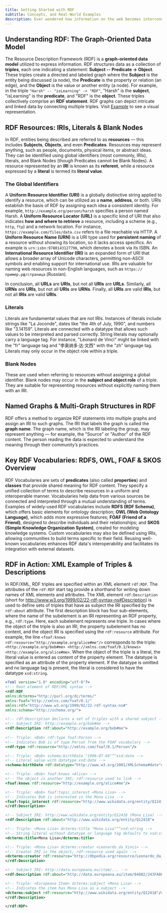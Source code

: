 ```yaml
---
title: Getting Started with RDF 
subtitle: Concepts, and Real-World Examples
description: Ever wondered how information on the web becomes interconnected in a machine-readable way? Enter the Resource Description Framework (RDF) a powerful, graph-based model that structures knowledge using simple yet expressive triples, Subject – Predicate - Object. Whether you're exploring how global identifiers like IRIs work, understanding blank nodes, or diving into real-world RDF/XML examples, this guide breaks it all down in clear, digestible terms. Curious how “Harsh is learning RDF” becomes part of a web of linked data?
---
```



## Understanding RDF: The Graph-Oriented Data Model

The Resource Description Framework (RDF) is a **graph-oriented data model** utilized to express information. RDF structures data as a collection of **triples**, each one indicating a statement: **Subject -- Predicate -> Object**. These triples create a directed and labeled graph where the **Subject** is the entity being discussed (a node), the **Predicate** is the property or relation (an edge), and the **Object** is the value or another entity (a node). For example, in the triple `"Harsh" -- "isLearning" -> "RDF"`, "Harsh" is the **subject**, "isLearning" is the **predicate**, and "RDF" is the **object**. These triples collectively comprise an **RDF statement**. RDF graphs can depict intricate and linked data by connecting multiple triples. Visit [Example](https://www.w3.org/TR/rdf-primer/example-graph.jpg) to see a visual representation.


## RDF Resources: IRIs, Literals & Blank Nodes

In RDF, entities being described are referred to as **resources** — this includes **Subjects**, **Objects**, and even **Predicates**. Resources may represent anything, such as people, documents, physical items, or abstract ideas. They can be identified using global identifiers (most commonly, IRIs), literals, and Blank Nodes (though Predicates cannot be Blank Nodes). A resource represented by an **IRI** is known as its **referent**, while a resource expressed by a **literal** is termed its **literal value**.

### The Global Identifiers

A **Uniform Resource Identifier (URI)** is a globally distinctive string applied to identify a resource, which can be utilized as a **name**, **address**, or both. URIs establish the basis of RDF by assigning each idea a consistent identity. For example, `http://example.org/person/harsh` specifies a person named Harsh. A **Uniform Resource Locator (URL)** is a specific kind of URI that also indicates **how and where to retrieve** a resource, including a scheme (e.g., `http`, `ftp`) and a network location. For instance, `https://example.com/files/data.csv` refers to a file reachable via HTTP. A **Uniform Resource Name (URN)** is a URI type used for **persistent naming** of a resource without showing its location, so it lacks access specifics. An example is `urn:isbn:9780143127796`, which denotes a book via its ISBN. An **International Resource Identifier (IRI)** is an expanded form of URI that allows a broader array of Unicode characters, permitting non-ASCII symbols and enabling support for international use. IRIs are valuable for naming web resources in non-English languages, such as `https://пример.рф/страница` (Russian).

In conclusion, all **URLs** are **URIs**, but not all **URIs** are **URLs**. Similarly, all **URNs** are **URIs**, but not all **URIs** are **URNs**. Finally, all **URIs** are valid **IRIs**, but not all **IRIs** are valid **URIs**.

### Literals

Literals are fundamental values that are not IRIs. Instances of literals include strings like "La Joconde", dates like "the 4th of July, 1990", and numbers like "3.14159". Literals are connected with a datatype that allows such values to be interpreted and parsed correctly. String literals may optionally carry a language tag. For instance, "Léonard de Vinci" might be linked with the "fr" language tag and "李奥纳多·达·文西" with the "zh" language tag. Literals may only occur in the object role within a triple.

### Blank Nodes

These are used when referring to resources without assigning a global identifier. Blank nodes may occur in the **subject and object role** of a triple. They are suitable for representing resources without explicitly naming them with an IRI.


## Named Graphs & Multi-Graph Structures in RDF

RDF offers a method to organize RDF statements into multiple graphs and assign an IRI to such graphs. The IRI that labels the graph is called the **graph name**. The graph name, which is the IRI labeling the group, may represent anything — for example, the "Source" or "Author" of the RDF content. The person reading the data is expected to understand the meaning through their community’s practices.


## Key RDF Vocabularies: RDFS, OWL, FOAF & SKOS Overview

RDF Vocabularies are sets of **predicates** (also called **properties**) and **classes** that provide shared meaning for RDF content. They specify a unified collection of terms to describe resources in a uniform and interoperable manner. Vocabularies help data from various sources be connected and interpreted through a mutual understanding of terms. Examples of widely-used RDF vocabularies include **RDFS (RDF Schema)**, which offers basic elements for ontology description; **OWL (Web Ontology Language)**, which adds more expressive features; **FOAF (Friend of a Friend)**, designed to describe individuals and their relationships; and **SKOS (Simple Knowledge Organization System)**, created for modeling knowledge systems. Custom vocabularies may also be defined using IRIs, allowing communities to build terms specific to their field. Reusing well-known vocabularies enhances RDF data's interoperability and facilitates its integration with external datasets.


## RDF in Action: XML Example of Triples & Descriptions

In RDF/XML, RDF triples are specified within an XML element `rdf:RDF`. The attributes of the `rdf:RDF` start tag provide a shorthand for writing down names of XML elements and attributes. The XML element `rdf:Description` (short for http://www.w3.org/1999/02/22-rdf-syntax-ns#Description) is used to define sets of triples that have as subject the IRI specified by the `rdf:about` attribute. The first description block has four sub-elements, where the name of the subelement is an IRI representing an RDF property, e.g., `rdf:type`. Here, each subelement represents one triple. In cases where the object of the triple is also an IRI, the property subelement has no content, and the object IRI is specified using the `rdf:resource` attribute. For example, the line `<foaf:knows rdf:resource="http://example.org/alice#me"/>` corresponds to the triple: `<http://example.org/bob#me> <http://xmlns.com/foaf/0.1/knows> <http://example.org/alice#me>`. When the object of the triple is a literal, the literal value is entered as content of the property element. The datatype is specified as an attribute of the property element. If the datatype is omitted and no language tag is present, the literal is considered to have the datatype `xsd:string`.

```xml
<?xml version="1.0" encoding="utf-8"?>
<!-- Root element of RDF/XML syntax -->
<rdf:RDF
xmlns:dcterms="http://purl.org/dc/terms/"
xmlns:foaf="http://xmlns.com/foaf/0.1/"
xmlns:rdf="http://www.w3.org/1999/02/22-rdf-syntax-ns#"
xmlns:schema="http://schema.org/">

<!-- rdf:Description declares a set of triples with a shared subject -->
<!-- Subject IRI: http://example.org/bob#me -->
<rdf:Description rdf:about="http://example.org/bob#me">
    
<!-- Triple: <Bob> rdf:type foaf:Person -->
<!-- Indicates Bob is of type Person from the FOAF vocabulary -->
<rdf:type rdf:resource="http://xmlns.com/foaf/0.1/Person"/>

<!-- Triple: <Bob> schema:birthDate "1990-07-04"^^xsd:date -->
<!-- Literal value with datatype xsd:date -->
<schema:birthDate rdf:datatype="http://www.w3.org/2001/XMLSchema#date">1990-07-04</schema:birthDate>

<!-- Triple: <Bob> foaf:knows <Alice> -->
<!-- The object is another IRI; rdf:resource used to link -->
<foaf:knows rdf:resource="http://example.org/alice#me"/>

<!-- Triple: <Bob> foaf:topic_interest <Mona Lisa> -->
<!-- Indicates Bob is interested in the Mona Lisa -->
<foaf:topic_interest rdf:resource="http://www.wikidata.org/entity/Q12418"/>
</rdf:Description>

<!-- Subject IRI: http://www.wikidata.org/entity/Q12418 (Mona Lisa) -->
<rdf:Description rdf:about="http://www.wikidata.org/entity/Q12418">

<!-- Triple: <Mona Lisa> dcterms:title "Mona Lisa"^^xsd:string -->
<!-- String literal without datatype or language tag defaults to xsd:string -->
<dcterms:title>Mona Lisa</dcterms:title>

<!-- Triple: <Mona Lisa> dcterms:creator <Leonardo_da_Vinci> -->
<!-- Creator IRI is the object; rdf:resource used again -->
<dcterms:creator rdf:resource="http://dbpedia.org/resource/Leonardo_da_Vinci"/>
</rdf:Description>

<!-- Subject IRI: http://data.europeana.eu/item/... -->
<rdf:Description rdf:about="http://data.europeana.eu/item/04802/243FA8618938F4117025F17A8B813C5F9AA4D619">

<!-- Triple: <Europeana Item> dcterms:subject <Mona Lisa> -->
<!-- Indicates the item has Mona Lisa as a subject -->
<dcterms:subject rdf:resource="http://www.wikidata.org/entity/Q12418"/>
</rdf:Description>

</rdf:RDF>
```

